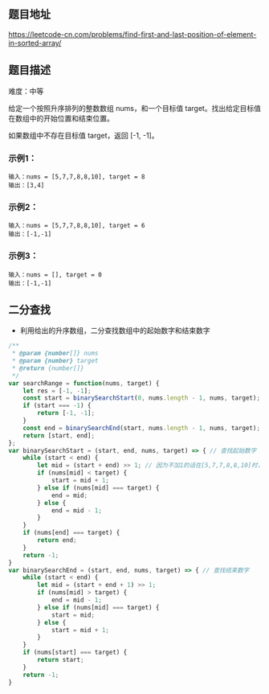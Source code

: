 ## 题目地址

https://leetcode-cn.com/problems/find-first-and-last-position-of-element-in-sorted-array/

## 题目描述

难度：中等

给定一个按照升序排列的整数数组 nums，和一个目标值 target。找出给定目标值在数组中的开始位置和结束位置。

如果数组中不存在目标值 target，返回 [-1, -1]。

### 示例1：

```
输入：nums = [5,7,7,8,8,10], target = 8
输出：[3,4]
```

### 示例2：

```
输入：nums = [5,7,7,8,8,10], target = 6
输出：[-1,-1]
```

### 示例3：

```
输入：nums = [], target = 0
输出：[-1,-1]
```

## 二分查找

- 利用给出的升序数组，二分查找数组中的起始数字和结束数字


```js
/**
 * @param {number[]} nums
 * @param {number} target
 * @return {number[]}
 */
var searchRange = function(nums, target) {
    let res = [-1, -1];
    const start = binarySearchStart(0, nums.length - 1, nums, target);
    if (start === -1) {
        return [-1, -1];
    }
    const end = binarySearchEnd(start, nums.length - 1, nums, target);
    return [start, end];
};
var binarySearchStart = (start, end, nums, target) => { // 查找起始数字
    while (start < end) {
        let mid = (start + end) >> 1; // 因为不加1的话在[5,7,7,8,8,10]时，最后left = 4,right = 5，这样确定的mid还是4，就会一直卡在left=mid，形成死循环，但是+1之后就可以顺利跳出
        if (nums[mid] < target) {
            start = mid + 1;
        } else if (nums[mid] === target) {
            end = mid;
        } else {
            end = mid - 1;
        }
    }
    if (nums[end] === target) {
        return end;
    }
    return -1;
}
var binarySearchEnd = (start, end, nums, target) => { // 查找结束数字
    while (start < end) {
        let mid = (start + end + 1) >> 1;
        if (nums[mid] > target) {
            end = mid - 1;
        } else if (nums[mid] === target) {
            start = mid;
        } else {
            start = mid + 1;
        }
    }
    if (nums[start] === target) {
        return start;
    }
    return -1;
}
```


